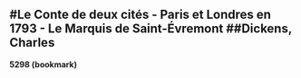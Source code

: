 #Le Conte de deux cités - Paris et Londres en 1793 - Le Marquis de Saint-Évremont
##Dickens, Charles
-----------------------------

**5298 (bookmark)**




